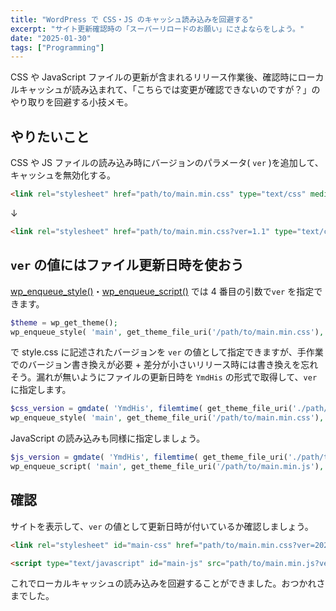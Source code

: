 ```yaml
---
title: "WordPress で CSS・JS のキャッシュ読み込みを回避する"
excerpt: "サイト更新確認時の「スーパーリロードのお願い」にさよならをしよう。"
date: "2025-01-30"
tags: ["Programming"]
---
```


CSS や JavaScript ファイルの更新が含まれるリリース作業後、確認時にローカルキャッシュが読み込まれて、「こちらでは変更が確認できないのですが？」のやり取りを回避する小技メモ。

## やりたいこと

CSS や JS ファイルの読み込み時にバージョンのパラメータ( `ver` )を追加して、キャッシュを無効化する。

```html
<link rel="stylesheet" href="path/to/main.min.css" type="text/css" media="all" />
```

↓

```html
<link rel="stylesheet" href="path/to/main.min.css?ver=1.1" type="text/css" media="all" />
```

## `ver` の値にはファイル更新日時を使おう

[wp_enqueue_style()](https://developer.wordpress.org/reference/functions/wp_enqueue_style/)・[wp_enqueue_script()](https://developer.wordpress.org/reference/functions/wp_enqueue_script/) では 4 番目の引数で`ver` を指定できます。

```php
$theme = wp_get_theme();
wp_enqueue_style( 'main', get_theme_file_uri('/path/to/main.min.css'), array(), $theme->get('Version'), 'all' );
```

で style.css に記述されたバージョンを `ver` の値として指定できますが、手作業でのバージョン書き換えが必要 + 差分が小さいリリース時には書き換えを忘れそう。漏れが無いようにファイルの更新日時を `YmdHis` の形式で取得して、`ver` に指定します。

```php
$css_version = gmdate( 'YmdHis', filemtime( get_theme_file_uri('./path/to/main.min.css') );
wp_enqueue_style( 'main', get_theme_file_uri('/path/to/main.min.css'), array(), $css_version, 'all' );
```

JavaScript の読み込みも同様に指定しましょう。

```php
$js_version = gmdate( 'YmdHis', filemtime( get_theme_file_uri('./path/to/main.min.js') );
wp_enqueue_script( 'main', get_theme_file_uri('/path/to/main.min.js'), array(), $js_version, true );
```

## 確認

サイトを表示して、`ver` の値として更新日時が付いているか確認しましょう。

```html
<link rel="stylesheet" id="main-css" href="path/to/main.min.css?ver=20250130013247" type="text/css" media="all" />
```

```html
<script type="text/javascript" id="main-js" src="path/to/main.min.js?ver=20250130101851"></script>
```

これでローカルキャッシュの読み込みを回避することができました。おつかれさまでした。
